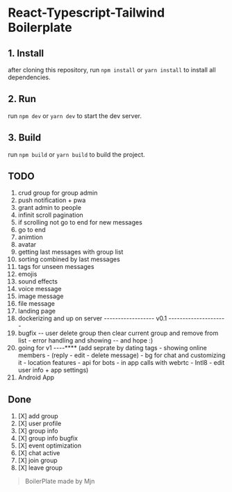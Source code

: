 # React-Typescript-Tailwind Boilerplate 

## 1. Install
after cloning this repository, run `npm install` or `yarn install` to install all dependencies.

## 2. Run
run `npm dev` or `yarn dev` to start the dev server.


## 3. Build
run `npm build` or `yarn build` to build the project.


## TODO

1. crud group for group admin
2. push notification + pwa
3. grant admin to people
4. infinit scroll pagination
5.  if scrolling not go to end for new messages
6.  go to end 
7.  animtion
8.  avatar
9.  getting last messages with group list
10. sorting combined by last messages
11. tags for unseen messages
12. emojis
13. sound effects
14. voice message
15. image message
16. file message
17. landing page
18. dockerizing and up on server
------------------ v0.1 ---------------------
1.  bugfix -- user delete group then clear current group and remove from list - error handling and showing -- and hope :)
2.  going for v1 ----**** (add seprate by dating tags - showing online members - (reply - edit - delete message) - bg for chat and customizing it - location features - api for bots - in app calls with webrtc - Intl8 - edit user info + app settings)
3.  Android App
## Done

1. [X] add group
2. [X] user profile
3. [X] group info
4. [X] group info bugfix
5. [X] event optimization
6. [X] chat active
7. [X] join group
8. [X] leave group

> BoilerPlate made by Mjn